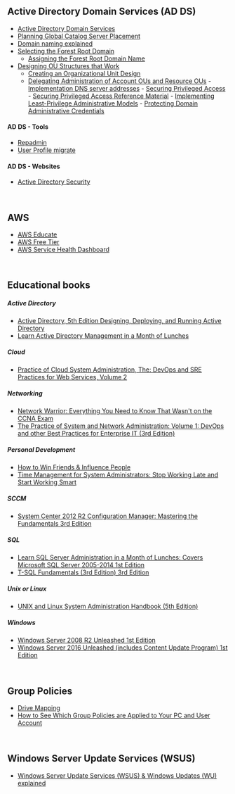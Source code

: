 

## Active Directory Domain Services (AD DS)
   - [Active Directory Domain Services](https://docs.microsoft.com/en-us/windows-server/identity/ad-ds/active-directory-domain-services)
   - [Planning Global Catalog Server Placement](https://docs.microsoft.com/en-us/windows-server/identity/ad-ds/plan/planning-global-catalog-server-placement)
   - [Domain naming explained](https://docs.google.com/document/d/1QTrEi7ZSpEi4CYMOcE79W1x3F4pAlGE5o19yfCiW1Mg)
   - [Selecting the Forest Root Domain](https://docs.microsoft.com/en-us/windows-server/identity/ad-ds/plan/selecting-the-forest-root-domain)
      - [Assigning the Forest Root Domain Name](https://docs.microsoft.com/en-us/previous-versions/windows/it-pro/windows-server-2003/cc738121(v=ws.10))
   - [Designing OU Structures that Work](https://technet.microsoft.com/en-us/library/2008.05.oudesign.aspx)
      - [Creating an Organizational Unit Design](https://docs.microsoft.com/en-us/windows-server/identity/ad-ds/plan/creating-an-organizational-unit-design)
      - [Delegating Administration of Account OUs and Resource OUs](https://docs.microsoft.com/en-us/windows-server/identity/ad-ds/plan/delegating-administration-of-account-ous-and-resource-ous)
    - [Implementation DNS server addresses](https://docs.google.com/document/d/1_d0DV5Wi1qMSjhWtm3CdVbJJ6rYHdnjhKyqmxdDwpYE)
    - [Securing Privileged Access](https://docs.microsoft.com/en-us/windows-server/identity/securing-privileged-access/securing-privileged-access)
    - [Securing Privileged Access Reference Material](https://docs.microsoft.com/en-us/windows-server/identity/securing-privileged-access/securing-privileged-access-reference-material)
    - [Implementing Least-Privilege Administrative Models](https://docs.microsoft.com/en-us/windows-server/identity/ad-ds/plan/security-best-practices/implementing-least-privilege-administrative-models)
    - [Protecting Domain Administrative Credentials](https://blogs.technet.microsoft.com/askpfeplat/2017/10/31/protecting-domain-administrative-credentials/)
   
   #### AD DS - Tools 
   - [Repadmin](http://techgenix.com/repadmin-tool/)
   - [User Profile migrate](https://www.forensit.com/domain-migration.html)
   
   #### AD DS - Websites
   - [Active Directory Security](https://adsecurity.org/)
<br />

## AWS
   - [AWS Educate](https://aws.amazon.com/education/awseducate/)
   - [AWS Free Tier](https://aws.amazon.com/free/)
   - [AWS Service Health Dashboard](http://status.aws.amazon.com/)
<br />

## Educational books
##### Active Directory
   - [Active Directory, 5th Edition Designing, Deploying, and Running Active Directory](https://www.amazon.com/Active-Directory-Designing-Deploying-Running/dp/1449320023)
   - [Learn Active Directory Management in a Month of Lunches](https://www.amazon.com/Learn-Active-Directory-Management-Lunches/dp/1617291196)

##### Cloud
   - [Practice of Cloud System Administration, The: DevOps and SRE Practices for Web Services, Volume 2](https://www.amazon.com/Practice-Cloud-System-Administration-Practices/dp/032194318X)

##### Networking
   - [Network Warrior: Everything You Need to Know That Wasn't on the CCNA Exam](https://www.amazon.com/Network-Warrior-Everything-Need-Wasnt/dp/1449387861)
   - [The Practice of System and Network Administration: Volume 1: DevOps and other Best Practices for Enterprise IT (3rd Edition)](https://www.amazon.com/Practice-System-Network-Administration-Enterprise/dp/0321919165)

##### Personal Development
   - [How to Win Friends & Influence People](https://www.amazon.com/How-Win-Friends-Influence-People/dp/0671027034)
   - [Time Management for System Administrators: Stop Working Late and Start Working Smart](https://www.amazon.com/Time-Management-System-Administrators-Working/dp/0596007833)

##### SCCM
   - [System Center 2012 R2 Configuration Manager: Mastering the Fundamentals 3rd Edition](https://www.amazon.com/System-Center-2012-Configuration-Manager/dp/9187445085)

##### SQL
   - [Learn SQL Server Administration in a Month of Lunches: Covers Microsoft SQL Server 2005-2014 1st Edition](https://www.amazon.com/Learn-Server-Administration-Month-Lunches/dp/1617292133)
   - [T-SQL Fundamentals (3rd Edition) 3rd Edition](https://www.amazon.com/T-SQL-Fundamentals-3rd-Itzik-Ben-Gan/dp/150930200X)

##### Unix or Linux
   - [UNIX and Linux System Administration Handbook (5th Edition)](https://www.amazon.com/UNIX-Linux-System-Administration-Handbook/dp/0134277554/)

##### Windows
   - [Windows Server 2008 R2 Unleashed 1st Edition](https://www.amazon.com/Windows-Server-2008-R2-Unleashed/dp/067233092X)
   - [Windows Server 2016 Unleashed (includes Content Update Program) 1st Edition](https://www.amazon.com/Windows-Server-Unleashed-Content-Program/dp/0134583752/)
<br />

## Group Policies
   - [Drive Mapping](https://docs.google.com/document/d/1z7OLrTorIgvbdIiHmSDrXwGDjhjBTEC3ZLBObe7lJYg)
   - [How to See Which Group Policies are Applied to Your PC and User Account](https://www.tecklyfe.com/how-to-see-which-group-policies-are-applied-to-your-pc-and-user-account)
<br />

## Windows Server Update Services (WSUS)
   - [Windows Server Update Services (WSUS) & Windows Updates (WU) explained](https://docs.google.com/document/d/1JRByXOwB0qKXjh2qwyq-ob33PsbK9o3wrIe7l60WoTU)
<br />
